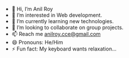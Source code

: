 - 👋 Hi, I’m Anil Roy
- 👀 I’m interested in Web development.
- 🌱 I’m currently learning new technologies.
- 💞️ I’m looking to collaborate on group projects.
- 📫 Reach me anilroy.cce@gmail.com
- 😄 Pronouns: He/Him
- ⚡ Fun fact: My keyboard wants relaxation...
